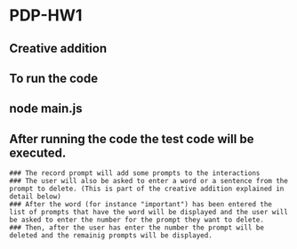 # PDP-HW1

## Creative addition

## To run the code 
  ## node main.js
  ## After running the code the test code will be executed.
    ### The record prompt will add some prompts to the interactions
    ### The user will also be asked to enter a word or a sentence from the prompt to delete. (This is part of the creative addition explained in detail below)
    ### After the word (for instance "important") has been entered the list of prompts that have the word will be displayed and the user will be asked to enter the number for the prompt they want to delete.
    ### Then, after the user has enter the number the prompt will be deleted and the remainig prompts will be displayed.
    
    
